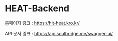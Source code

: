 # HEAT-Backend

홈페이지 링크 : https://hit-heat.kro.kr/

API 문서 링크 : https://api.soulbridge.me/swagger-ui/
